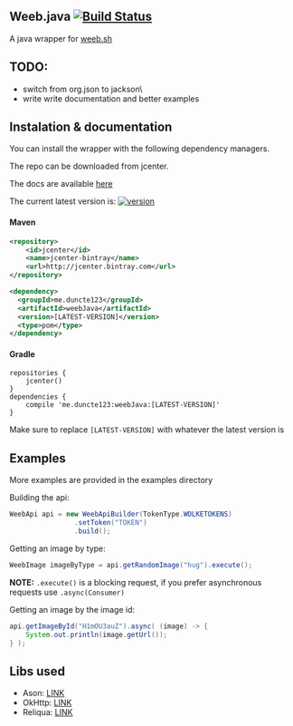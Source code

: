 [version]: https://api.bintray.com/packages/duncte123/weeb.java/weeb.java/images/download.svg
[download]: https://bintray.com/duncte123/weeb.java/weeb.java/_latestVersion
[ciBadge]: https://travis-ci.org/duncte123/weeb.java.svg?branch=master
[ciUrl]: https://travis-ci.org/duncte123/weeb.java

## Weeb.java [![Build Status][ciBadge]][ciUrl]
A java wrapper for [weeb.sh](https://weeb.sh/)

## TODO:
- switch from org.json to jackson\
- write write documentation and better examples

## Instalation & documentation
You can install the wrapper with the following dependency managers.

The repo can be downloaded from jcenter.

The docs are available <a href="https://jitpack.io/com/github/duncte123/weeb.java/master-SNAPSHOT/javadoc/" target="_blank">here</a>

The current latest version is: [ ![version][] ][download]

#### Maven
```XML
<repository>
    <id>jcenter</id>
    <name>jcenter-bintray</name>
    <url>http://jcenter.bintray.com</url>
</repository>

<dependency>
  <groupId>me.duncte123</groupId>
  <artifactId>weebJava</artifactId>
  <version>[LATEST-VERSION]</version>
  <type>pom</type>
</dependency>
```

#### Gradle
```GRADLE
repositories {
    jcenter()
}
dependencies {
    compile 'me.duncte123:weebJava:[LATEST-VERSION]'
}
```
Make sure to replace `[LATEST-VERSION]` with whatever the latest version is


## Examples
More examples are provided in the examples directory

Building the api:
```JAVA
WeebApi api = new WeebApiBuilder(TokenType.WOLKETOKENS)
                .setToken("TOKEN")
                .build();
```

Getting an image by type:
```JAVA
WeebImage imageByType = api.getRandomImage("hug").execute();
```

**NOTE:** `.execute()` is a blocking request, if you prefer asynchronous requests use `.async(Consumer)`

Getting an image by the image id:
```JAVA
api.getImageById("H1mOU3auZ").async( (image) -> {
    System.out.println(image.getUrl());
} );
```

## Libs used
- Ason: [LINK](https://github.com/afollestad/ason)
- OkHttp: [LINK](https://github.com/square/okhttp)
- Reliqua: [LINK](https://github.com/natanbc/reliqua)
